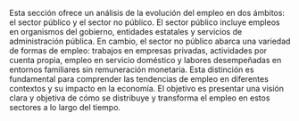 Esta sección ofrece un análisis de la evolución del empleo en dos ámbitos: el sector público y el sector no público. El sector público incluye empleos en organismos del gobierno, entidades estatales y servicios de administración pública. En cambio, el sector no público abarca una variedad de formas de empleo: trabajos en empresas privadas, actividades por cuenta propia, empleo en servicio doméstico y labores desempeñadas en entornos familiares sin remuneración monetaria. Esta distinción es fundamental para comprender las tendencias de empleo en diferentes contextos y su impacto en la economía. El objetivo es presentar una visión clara y objetiva de cómo se distribuye y transforma el empleo en estos sectores a lo largo del tiempo.
